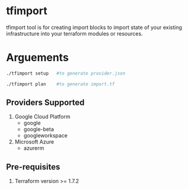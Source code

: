 # tfimport

tfimport tool is for creating import blocks to import state of your existing infrastructure into your terraform modules or resources.

# Arguements
```bash
./tfimport setup   #to generate provider.json 

./tfimport plan    #to generate import.tf
```

## Providers Supported
1. Google Cloud Platform
    * google
    * google-beta
    * googleworkspace
2. Microsoft Azure
    * azurerm

## Pre-requisites
1. Terraform version >= 1.7.2